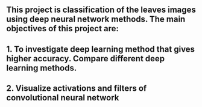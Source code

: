 ##
## This project is classification of the leaves images using deep neural network methods. The main objectives of this project are:
## 1. To investigate deep learning method that gives higher accuracy. Compare different deep learning methods.
## 2. Visualize activations and filters of convolutional neural network
